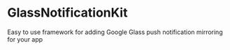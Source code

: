 GlassNotificationKit
====================

Easy to use framework for adding Google Glass push notification mirroring for your app

